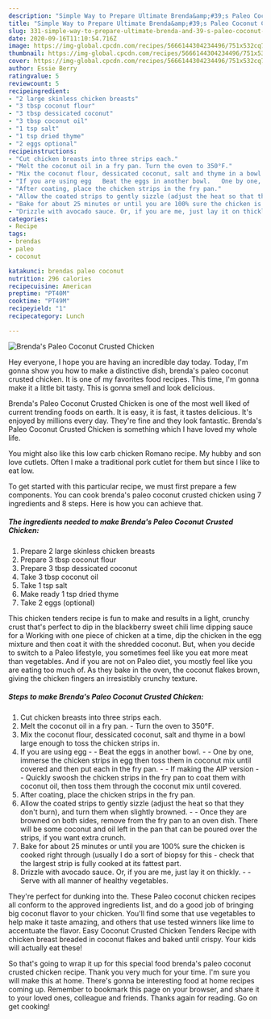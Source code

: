 ```yaml
---
description: "Simple Way to Prepare Ultimate Brenda&amp;#39;s Paleo Coconut Crusted Chicken"
title: "Simple Way to Prepare Ultimate Brenda&amp;#39;s Paleo Coconut Crusted Chicken"
slug: 331-simple-way-to-prepare-ultimate-brenda-and-39-s-paleo-coconut-crusted-chicken
date: 2020-09-16T11:10:54.716Z
image: https://img-global.cpcdn.com/recipes/5666144304234496/751x532cq70/brendas-paleo-coconut-crusted-chicken-recipe-main-photo.jpg
thumbnail: https://img-global.cpcdn.com/recipes/5666144304234496/751x532cq70/brendas-paleo-coconut-crusted-chicken-recipe-main-photo.jpg
cover: https://img-global.cpcdn.com/recipes/5666144304234496/751x532cq70/brendas-paleo-coconut-crusted-chicken-recipe-main-photo.jpg
author: Essie Berry
ratingvalue: 5
reviewcount: 5
recipeingredient:
- "2 large skinless chicken breasts"
- "3 tbsp coconut flour"
- "3 tbsp dessicated coconut"
- "3 tbsp coconut oil"
- "1 tsp salt"
- "1 tsp dried thyme"
- "2 eggs optional"
recipeinstructions:
- "Cut chicken breasts into three strips each."
- "Melt the coconut oil in a fry pan. Turn the oven to 350°F."
- "Mix the coconut flour, dessicated coconut, salt and thyme in a bowl large enough to toss the chicken strips in."
- "If you are using egg   Beat the eggs in another bowl.   One by one, immerse the chicken strips in egg then toss them in coconut mix until covered and then put each in the fry pan.  If making the AIP version   Quickly swoosh the chicken strips in the fry pan to coat them with coconut oil, then toss them through the coconut mix until covered."
- "After coating, place the chicken strips in the fry pan."
- "Allow the coated strips to gently sizzle (adjust the heat so that they don&#39;t burn), and turn them when slightly browned.   Once they are browned on both sides, remove from the fry pan to an oven dish. There will be some coconut and oil left in the pan that can be poured over the strips, if you want extra crunch."
- "Bake for about 25 minutes or until you are 100% sure the chicken is cooked right through (usually I do a sort of biopsy for this - check that the largest strip is fully cooked at its fattest part."
- "Drizzle with avocado sauce. Or, if you are me, just lay it on thickly.   Serve with all manner of healthy vegetables."
categories:
- Recipe
tags:
- brendas
- paleo
- coconut

katakunci: brendas paleo coconut 
nutrition: 296 calories
recipecuisine: American
preptime: "PT40M"
cooktime: "PT49M"
recipeyield: "1"
recipecategory: Lunch

---
```



![Brenda&#39;s Paleo Coconut Crusted Chicken](https://img-global.cpcdn.com/recipes/5666144304234496/751x532cq70/brendas-paleo-coconut-crusted-chicken-recipe-main-photo.jpg)

Hey everyone, I hope you are having an incredible day today. Today, I'm gonna show you how to make a distinctive dish, brenda&#39;s paleo coconut crusted chicken. It is one of my favorites food recipes. This time, I'm gonna make it a little bit tasty. This is gonna smell and look delicious.

Brenda&#39;s Paleo Coconut Crusted Chicken is one of the most well liked of current trending foods on earth. It is easy, it is fast, it tastes delicious. It's enjoyed by millions every day. They're fine and they look fantastic. Brenda&#39;s Paleo Coconut Crusted Chicken is something which I have loved my whole life.

You might also like this low carb chicken Romano recipe. My hubby and son love cutlets. Often I make a traditional pork cutlet for them but since I like to eat low.


To get started with this particular recipe, we must first prepare a few components. You can cook brenda&#39;s paleo coconut crusted chicken using 7 ingredients and 8 steps. Here is how you can achieve that.

##### The ingredients needed to make Brenda&#39;s Paleo Coconut Crusted Chicken:

1. Prepare 2 large skinless chicken breasts
1. Prepare 3 tbsp coconut flour
1. Prepare 3 tbsp dessicated coconut
1. Take 3 tbsp coconut oil
1. Take 1 tsp salt
1. Make ready 1 tsp dried thyme
1. Take 2 eggs (optional)


This chicken tenders recipe is fun to make and results in a light, crunchy crust that&#39;s perfect to dip in the blackberry sweet chili lime dipping sauce for a Working with one piece of chicken at a time, dip the chicken in the egg mixture and then coat it with the shredded coconut. But, when you decide to switch to a Paleo lifestyle, you sometimes feel like you eat more meat than vegetables. And if you are not on Paleo diet, you mostly feel like you are eating too much of. As they bake in the oven, the coconut flakes brown, giving the chicken fingers an irresistibly crunchy texture. 

##### Steps to make Brenda&#39;s Paleo Coconut Crusted Chicken:

1. Cut chicken breasts into three strips each.
1. Melt the coconut oil in a fry pan. - Turn the oven to 350°F.
1. Mix the coconut flour, dessicated coconut, salt and thyme in a bowl large enough to toss the chicken strips in.
1. If you are using egg -  -  Beat the eggs in another bowl. -  -  One by one, immerse the chicken strips in egg then toss them in coconut mix until covered and then put each in the fry pan. -  - If making the AIP version -  -  Quickly swoosh the chicken strips in the fry pan to coat them with coconut oil, then toss them through the coconut mix until covered.
1. After coating, place the chicken strips in the fry pan.
1. Allow the coated strips to gently sizzle (adjust the heat so that they don&#39;t burn), and turn them when slightly browned. -  -  Once they are browned on both sides, remove from the fry pan to an oven dish. There will be some coconut and oil left in the pan that can be poured over the strips, if you want extra crunch.
1. Bake for about 25 minutes or until you are 100% sure the chicken is cooked right through (usually I do a sort of biopsy for this - check that the largest strip is fully cooked at its fattest part.
1. Drizzle with avocado sauce. Or, if you are me, just lay it on thickly.  -  - Serve with all manner of healthy vegetables.


They&#39;re perfect for dunking into the. These Paleo coconut chicken recipes all conform to the approved ingredients list, and do a good job of bringing big coconut flavor to your chicken. You&#39;ll find some that use vegetables to help make it taste amazing, and others that use tested winners like lime to accentuate the flavor. Easy Coconut Crusted Chicken Tenders Recipe with chicken breast breaded in coconut flakes and baked until crispy. Your kids will actually eat these! 

So that's going to wrap it up for this special food brenda&#39;s paleo coconut crusted chicken recipe. Thank you very much for your time. I'm sure you will make this at home. There's gonna be interesting food at home recipes coming up. Remember to bookmark this page on your browser, and share it to your loved ones, colleague and friends. Thanks again for reading. Go on get cooking!
